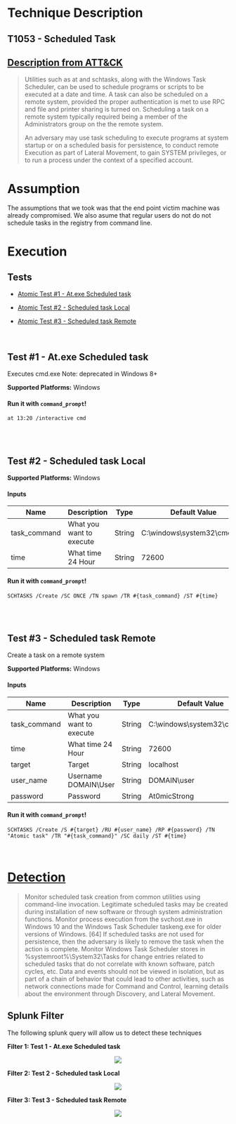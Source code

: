 # Technique Description

## T1053 - Scheduled Task
## [Description from ATT&CK](https://attack.mitre.org/techniques/T1053/)
<blockquote>
Utilities such as at and schtasks, along with the Windows Task Scheduler, can be used to schedule programs or scripts to be executed at a date and time. A task can also be scheduled on a remote system, provided the proper authentication is met to use RPC and file and printer sharing is turned on. Scheduling a task on a remote system typically required being a member of the Administrators group on the the remote system. 

An adversary may use task scheduling to execute programs at system startup or on a scheduled basis for persistence, to conduct remote Execution as part of Lateral Movement, to gain SYSTEM privileges, or to run a process under the context of a specified account.
</blockquote>

# Assumption
The assumptions that we took was that the end point victim machine was already compromised. We also asume that regular users do not do not schedule tasks in the registry from command line.

# Execution
## Tests

- [Atomic Test #1 - At.exe Scheduled task](#atomic-test-1---atexe-scheduled-task)

- [Atomic Test #2 - Scheduled task Local](#atomic-test-2---scheduled-task-local)

- [Atomic Test #3 - Scheduled task Remote](#atomic-test-3---scheduled-task-remote)


<br/>

## Test #1 - At.exe Scheduled task
Executes cmd.exe
Note: deprecated in Windows 8+

**Supported Platforms:** Windows


#### Run it with `command_prompt`!
```
at 13:20 /interactive cmd
```
<br/>
<br/>

## Test #2 - Scheduled task Local

**Supported Platforms:** Windows


#### Inputs
| Name | Description | Type | Default Value | 
|------|-------------|------|---------------|
| task_command | What you want to execute | String | C:\windows\system32\cmd.exe|
| time | What time 24 Hour | String | 72600|

#### Run it with `command_prompt`!
```
SCHTASKS /Create /SC ONCE /TN spawn /TR #{task_command} /ST #{time}
```
<br/>
<br/>

## Test #3 - Scheduled task Remote
Create a task on a remote system

**Supported Platforms:** Windows


#### Inputs
| Name | Description | Type | Default Value | 
|------|-------------|------|---------------|
| task_command | What you want to execute | String | C:\windows\system32\cmd.exe|
| time | What time 24 Hour | String | 72600|
| target | Target | String | localhost|
| user_name | Username DOMAIN\User | String | DOMAIN\user|
| password | Password | String | At0micStrong|

#### Run it with `command_prompt`!
```
SCHTASKS /Create /S #{target} /RU #{user_name} /RP #{password} /TN "Atomic task" /TR "#{task_command}" /SC daily /ST #{time}
```
<br/>

# [Detection](https://attack.mitre.org/techniques/T1053/)
<blockquote>
Monitor scheduled task creation from common utilities using command-line invocation. Legitimate scheduled tasks may be created during installation of new software or through system administration functions. Monitor process execution from the svchost.exe in Windows 10 and the Windows Task Scheduler taskeng.exe for older versions of Windows. [64] If scheduled tasks are not used for persistence, then the adversary is likely to remove the task when the action is complete. Monitor Windows Task Scheduler stores in %systemroot%\System32\Tasks for change entries related to scheduled tasks that do not correlate with known software, patch cycles, etc. Data and events should not be viewed in isolation, but as part of a chain of behavior that could lead to other activities, such as network connections made for Command and Control, learning details about the environment through Discovery, and Lateral Movement.
</blockquote>

## Splunk Filter
The following splunk query will allow us to detect these techniques

<b>Filter 1: Test 1 - At.exe Scheduled task</b>
<p align="center">
  <img src="https://github.com/ayusuf15/DPI911SSA-Project-Group3/blob/master/Persistence/Scheduled-Task-T1053/task/Windows%20Server%202012-2019-04-07-18-06-02.png">
</p>

<b>Filter 2: Test 2 - Scheduled task Local</b>
<p align="center">
  <img src="https://github.com/ayusuf15/DPI911SSA-Project-Group3/blob/master/Persistence/Scheduled-Task-T1053/task/Task.png">
</p>

<b>Filter 3: Test 3 - Scheduled task Remote</b>
<p align="center">
  <img src="https://github.com/ayusuf15/DPI911SSA-Project-Group3/blob/master/Persistence/Scheduled-Task-T1053/task/Task3.png">
</p>
